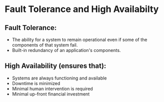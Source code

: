 # Fault Tolerance and High Availabilty

## Fault Tolerance:
* The ability for a system to remain operational even if some of the
  components of that system fail.
* Built-in redundancy of an application's components.

## High Availability (ensures that):
* Systems are always functioning and available
* Downtime is minimized
* Minimal human intervention is required
* Minimal up-front financial investment

